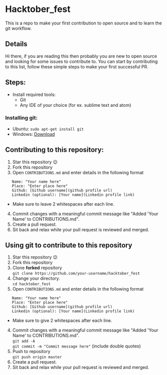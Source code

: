 # Hacktober_fest

This is a repo to make your first contribution to open source and to learn the git workflow.

## Details
 

Hi there, if you are reading this then probably you are new to open source and looking for some issues to contribute to. You can start by contributing to this list, follow these simple steps to make your first successful PR.  

## Steps:

* Install required tools:
  * Git
  * Any IDE of your choice (for ex. sublime text and atom)

### Installing git:

- Ubuntu:  `sudo apt-get install git`
- Windows: [Download](https://git-scm.com/download/win)


## Contributing to this repository:

1. Star this repository :wink:
2. Fork this repository
3. Open `CONTRIBUTIONS.md` and enter details in the following format  
```
   Name: "Your name here"  
   Place: "Enter place here"  
   Github: [Github username](github profile url)  
   Linkedin (optional): [Your name](Linkedin profile link)  
```
   * Make sure to leave 2 whitespaces after each line.  
4. Commit changes with a meaningful commit message like "Added 'Your Name' to CONTRIBUTIONS.md".
5. Create a pull request.
6. Sit back and relax while your pull request is reviewed and merged.

## Using git to contribute to this repository  
1. Star this repository :wink:
2. Fork this repository
3. Clone **forked** repository  
  `git clone https://github.com/your-username/hacktober_fest`
4. Change your directory.  
  `cd hacktober_fest`
3. Open `CONTRIBUTIONS.md` and enter details in the following format  
```
   Name: "Your name here"  
   Place: "Enter place here"  
   Github: [Github username](github profile url)  
   Linkedin (optional): [Your name](Linkedin profile link)  
```
   * Make sure to give 2 whitespaces after each line.  
4. Commit changes with a meaningful commit message like "Added 'Your Name' to CONTRIBUTIONS.md".  
   ` git add -A `  
   ` git commit -m "Commit message here" ` (include double quotes)
5. Push to repository  
   `git push origin master`
6. Create a pull request.
7. Sit back and relax while your pull request is reviewed and merged.
